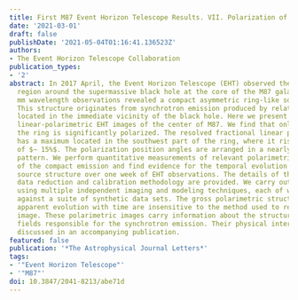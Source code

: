 ```yaml
---
title: First M87 Event Horizon Telescope Results. VII. Polarization of the Ring
date: '2021-03-01'
draft: false
publishDate: '2021-05-04T01:16:41.136523Z'
authors:
- The Event Horizon Telescope Collaboration
publication_types:
- '2'
abstract: In 2017 April, the Event Horizon Telescope (EHT) observed the near-horizon
  region around the supermassive black hole at the core of the M87 galaxy. These 1.3
  mm wavelength observations revealed a compact asymmetric ring-like source morphology.
  This structure originates from synchrotron emission produced by relativistic plasma
  located in the immediate vicinity of the black hole. Here we present the corresponding
  linear-polarimetric EHT images of the center of M87. We find that only a part of
  the ring is significantly polarized. The resolved fractional linear polarization
  has a maximum located in the southwest part of the ring, where it rises to the level
  of $∼ 15%$. The polarization position angles are arranged in a nearly azimuthal
  pattern. We perform quantitative measurements of relevant polarimetric properties
  of the compact emission and find evidence for the temporal evolution of the polarized
  source structure over one week of EHT observations. The details of the polarimetric
  data reduction and calibration methodology are provided. We carry out the data analysis
  using multiple independent imaging and modeling techniques, each of which is validated
  against a suite of synthetic data sets. The gross polarimetric structure and its
  apparent evolution with time are insensitive to the method used to reconstruct the
  image. These polarimetric images carry information about the structure of the magnetic
  fields responsible for the synchrotron emission. Their physical interpretation is
  discussed in an accompanying publication.
featured: false
publication: '*The Astrophysical Journal Letters*'
tags:
- '"Event Horizon Telescope"'
- '"M87"'
doi: 10.3847/2041-8213/abe71d
---
```

